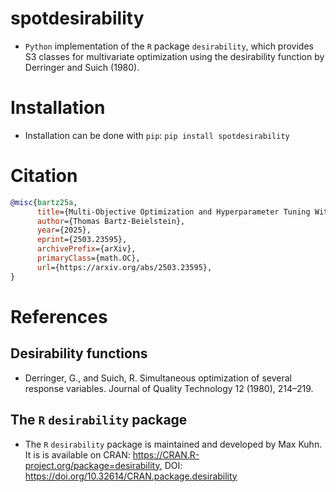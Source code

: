 # spotdesirability

* `Python` implementation of the `R` package `desirability`, which provides  S3 classes for multivariate optimization using the desirability function by Derringer and Suich (1980).

# Installation

* Installation can be done with `pip`: `pip install spotdesirability`


# Citation

```bibtex
@misc{bartz25a,
      title={Multi-Objective Optimization and Hyperparameter Tuning With Desirability Functions}, 
      author={Thomas Bartz-Beielstein},
      year={2025},
      eprint={2503.23595},
      archivePrefix={arXiv},
      primaryClass={math.OC},
      url={https://arxiv.org/abs/2503.23595}, 
}
```

# References

## Desirability functions

* Derringer, G., and Suich, R. Simultaneous optimization of several response variables. Journal of Quality Technology 12 (1980), 214–219.

## The `R` `desirability` package

* The `R` `desirability` package is maintained and developed by Max Kuhn. It is is available on CRAN:  https://CRAN.R-project.org/package=desirability,  DOI: https://doi.org/10.32614/CRAN.package.desirability
